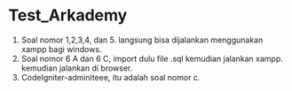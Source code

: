 # Test_Arkademy
1. Soal nomor 1,2,3,4, dan 5. langsung bisa dijalankan menggunakan xampp bagi windows.
2. Soal nomor 6 A dan 6 C, import dulu file .sql kemudian jalankan xampp. kemudian jalankan di browser.
3. CodeIgniter-adminlteee, itu adalah soal nomor c.
